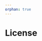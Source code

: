 ```yaml
---
orphan: true
---
```


# License

```{include} ../LICENSE

```
                                                                                                                                                   